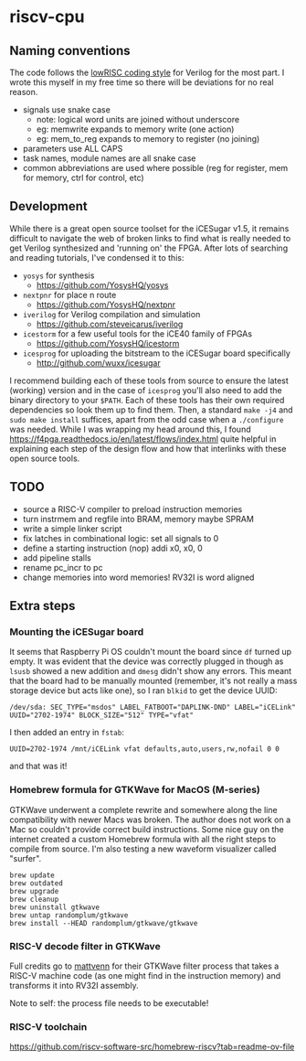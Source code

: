 # riscv-cpu

## Naming conventions

The code follows the [lowRISC coding style](https://github.com/lowRISC/style-guides/blob/master/VerilogCodingStyle.md) for Verilog for the most part. I wrote this myself in my free time so there will be deviations for no real reason.

* signals use snake case
	- note: logical word units are joined without underscore
	- eg: memwrite expands to memory write (one action)
	- eg: mem_to_reg expands to memory to register (no joining)
* parameters use ALL CAPS
* task names, module names are all snake case
* common abbreviations are used where possible (reg for register, mem for memory, ctrl for control, etc)

## Development

While there is a great open source toolset for the iCESugar v1.5, it remains difficult to navigate the web of broken links to find what is really needed to get Verilog synthesized and 'running on' the FPGA. After lots of searching and reading tutorials, I've condensed it to this:

* `yosys` for synthesis 
	- https://github.com/YosysHQ/yosys
* `nextpnr` for place n route
	- https://github.com/YosysHQ/nextpnr
* `iverilog` for Verilog compilation and simulation
	- https://github.com/steveicarus/iverilog
* `icestorm` for a few useful tools for the iCE40 family of FPGAs
	- https://github.com/YosysHQ/icestorm
* `icesprog` for uploading the bitstream to the iCESugar board specifically
	- http://github.com/wuxx/icesugar

I recommend building each of these tools from source to ensure the latest (working) version and in the case of `icesprog` you'll also need to add the binary directory to your `$PATH`. Each of these tools has their own required dependencies so look them up to find them. Then, a standard `make -j4` and `sudo make install` suffices, apart from the odd case when a `./configure` was needed. While I was wrapping my head around this, I found https://f4pga.readthedocs.io/en/latest/flows/index.html quite helpful in explaining each step of the design flow and how that interlinks with these open source tools.

## TODO

* source a RISC-V compiler to preload instruction memories
* turn instrmem and regfile into BRAM, memory maybe SPRAM
* write a simple linker script
* fix latches in combinational logic: set all signals to 0
* define a starting instruction (nop) addi x0, x0, 0
* add pipeline stalls
* rename pc_incr to pc
* change memories into word memories! RV32I is word aligned

## Extra steps

### Mounting the iCESugar board

It seems that Raspberry Pi OS couldn't mount the board since `df` turned up empty. It was evident that the device was correctly plugged in though as `lsusb` showed a new addition and `dmesg` didn't show any errors. This meant that the board had to be manually mounted (remember, it's not really a mass storage device but acts like one), so I ran `blkid` to get the device UUID:

```
/dev/sda: SEC_TYPE="msdos" LABEL_FATBOOT="DAPLINK-DND" LABEL="iCELink" UUID="2702-1974" BLOCK_SIZE="512" TYPE="vfat"
```

I then added an entry in `fstab`:

```
UUID=2702-1974 /mnt/iCELink vfat defaults,auto,users,rw,nofail 0 0
```

and that was it!

### Homebrew formula for  GTKWave for MacOS (M-series)

GTKWave underwent a complete rewrite and somewhere along the line compatibility with newer Macs was broken. The author does not work on a Mac so couldn't provide correct build instructions. Some nice guy on the internet created a custom Homebrew formula with all the right steps to compile from source. I'm also testing a new waveform visualizer called "surfer".

```
brew update
brew outdated
brew upgrade
brew cleanup
brew uninstall gtkwave
brew untap randomplum/gtkwave
brew install --HEAD randomplum/gtkwave/gtkwave
```

### RISC-V decode filter in GTKWave

Full credits go to [mattvenn](https://github.com/mattvenn/gtkwave-python-filter-process) for their GTKWave filter process that takes a RISC-V machine code (as one might find in the instruction memory) and transforms it into RV32I assembly.

Note to self: the process file needs to be executable!

### RISC-V toolchain

https://github.com/riscv-software-src/homebrew-riscv?tab=readme-ov-file
